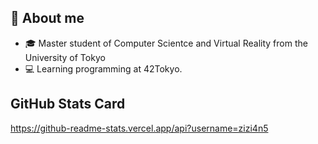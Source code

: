## :book: About me
- 🎓  Master student of Computer Scientce and Virtual Reality from the University of Tokyo
- 💻  Learning programming at 42Tokyo.

## GitHub Stats Card
https://github-readme-stats.vercel.app/api?username=zizi4n5
